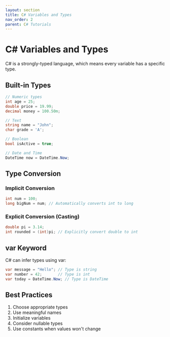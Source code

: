 ```yaml
---
layout: section
title: C# Variables and Types
nav_order: 2
parent: C# Tutorials
---
```


# C# Variables and Types

C# is a strongly-typed language, which means every variable has a specific type.

## Built-in Types

```csharp
// Numeric types
int age = 25;
double price = 19.99;
decimal money = 100.50m;

// Text
string name = "John";
char grade = 'A';

// Boolean
bool isActive = true;

// Date and Time
DateTime now = DateTime.Now;
```

## Type Conversion

### Implicit Conversion
```csharp
int num = 100;
long bigNum = num; // Automatically converts int to long
```

### Explicit Conversion (Casting)
```csharp
double pi = 3.14;
int rounded = (int)pi; // Explicitly convert double to int
```

## var Keyword

C# can infer types using var:

```csharp
var message = "Hello"; // Type is string
var number = 42;       // Type is int
var today = DateTime.Now; // Type is DateTime
```

## Best Practices

1. Choose appropriate types
2. Use meaningful names
3. Initialize variables
4. Consider nullable types
5. Use constants when values won't change
